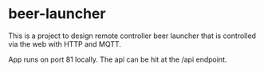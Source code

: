 # beer-launcher
This is a project to design remote controller beer launcher that is controlled via the web with HTTP and MQTT.

App runs on port 81 locally. The api can be hit at the /api endpoint.

